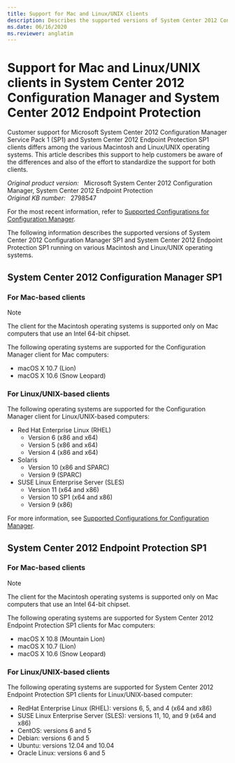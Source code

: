 ```yaml
---
title: Support for Mac and Linux/UNIX clients
description: Describes the supported versions of System Center 2012 Configuration Manager SP1 and System Center 2012 Endpoint Protection SP1 running on various Macintosh and Linux/UNIX operating systems.
ms.date: 06/16/2020
ms.reviewer: anglatim
---
```

# Support for Mac and Linux/UNIX clients in System Center 2012 Configuration Manager and System Center 2012 Endpoint Protection

Customer support for Microsoft System Center 2012 Configuration Manager Service Pack 1 (SP1) and System Center 2012 Endpoint Protection SP1 clients differs among the various Macintosh and Linux/UNIX operating systems. This article describes this support to help customers be aware of the differences and also of the effort to standardize the support for both clients.

_Original product version:_ &nbsp; Microsoft System Center 2012 Configuration Manager, System Center 2012 Endpoint Protection  
_Original KB number:_ &nbsp; 2798547

For the most recent information, refer to [Supported Configurations for Configuration Manager](/previous-versions/system-center/system-center-2012-R2/gg682077(v=technet.10)).

The following information describes the supported versions of System Center 2012 Configuration Manager SP1 and System Center 2012 Endpoint Protection SP1 running on various Macintosh and Linux/UNIX operating systems.

## System Center 2012 Configuration Manager SP1

### For Mac-based clients

> [!NOTE]
> The client for the Macintosh operating systems is supported only on Mac computers that use an Intel 64-bit chipset.

The following operating systems are supported for the Configuration Manager client for Mac computers:

- macOS X 10.7 (Lion)
- macOS X 10.6 (Snow Leopard)

### For Linux/UNIX-based clients

The following operating systems are supported for the Configuration Manager client for Linux/UNIX-based computers:

- Red Hat Enterprise Linux (RHEL)
  - Version 6 (x86 and x64)
  - Version 5 (x86 and x64)
  - Version 4 (x86 and x64)
- Solaris
  - Version 10 (x86 and SPARC)
  - Version 9 (SPARC)
- SUSE Linux Enterprise Server (SLES)
  - Version 11 (x64 and x86)
  - Version 10 SP1 (x64 and x86)
  - Version 9 (x86)

For more information, see [Supported Configurations for Configuration Manager](/previous-versions/system-center/system-center-2012-R2/gg682077(v=technet.10)).

## System Center 2012 Endpoint Protection SP1

### For Mac-based clients

> [!NOTE]
> The client for the Macintosh operating systems is supported only on Mac computers that use an Intel 64-bit chipset.

The following operating systems are supported for System Center 2012 Endpoint Protection SP1 clients for Mac computers:

- macOS X 10.8 (Mountain Lion)
- macOS X 10.7 (Lion)
- macOS X 10.6 (Snow Leopard)

### For Linux/UNIX-based clients

The following operating systems are supported for System Center 2012 Endpoint Protection SP1 clients for Linux/UNIX-based computer:

- RedHat Enterprise Linux (RHEL): versions 6, 5, and 4 (x64 and x86)
- SUSE Linux Enterprise Server (SLES): versions 11, 10, and 9 (x64 and x86)
- CentOS: versions 6 and 5
- Debian: versions 6 and 5
- Ubuntu: versions 12.04 and 10.04
- Oracle Linux: versions 6 and 5
